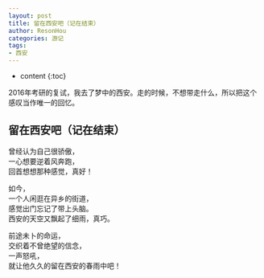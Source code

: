 ```yaml
---
layout: post
title: 留在西安吧（记在结束）
author: ResonHou
categories: 游记
tags:
- 西安
---
```


* content
{:toc}

2016年考研的复试，我去了梦中的西安。走的时候，不想带走什么，所以把这个感叹当作唯一的回忆。
<!-- more -->
## 留在西安吧（记在结束）  
曾经认为自己很骄傲，  
一心想要逆着风奔跑，  
回首想想那种感觉，真好！  

如今，  
一个人闲逛在异乡的街道，  
感觉出门忘记了带上头脑。  
西安的天空又飘起了细雨，真巧。  

前途未卜的命运，  
交织着不曾绝望的信念，  
一声怒吼，  
就让他久久的留在西安的春雨中吧！
